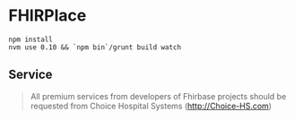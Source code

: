 FHIRPlace
=========

    npm install
    nvm use 0.10 && `npm bin`/grunt build watch

## Service

> All premium services from developers of Fhirbase projects 
> should be requested from Choice Hospital Systems (http://Choice-HS.com)
